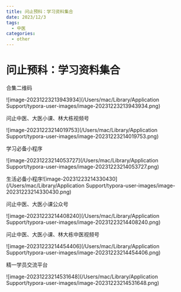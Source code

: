 ```yaml
---
title: 问止预科：学习资料集合
date: 2023/12/3
tags:
  - 中医
categories:
  - other
---
```


# 问止预科：学习资料集合

合集二维码

![image-20231223213943934](/Users/mac/Library/Application Support/typora-user-images/image-20231223213943934.png)

问止中医、大医小课、林大栋视频号

![image-20231223214019753](/Users/mac/Library/Application Support/typora-user-images/image-20231223214019753.png)

学习必备小程序

![image-20231223214053727](/Users/mac/Library/Application Support/typora-user-images/image-20231223214053727.png)

生活必备小程序![image-20231223214330430](/Users/mac/Library/Application Support/typora-user-images/image-20231223214330430.png)

问止中医、大医小课公众号

![image-20231223214408240](/Users/mac/Library/Application Support/typora-user-images/image-20231223214408240.png)

问止中医、大医小课、林大栋中医视频号

![image-20231223214454406](/Users/mac/Library/Application Support/typora-user-images/image-20231223214454406.png)

精一学员交流平台

![image-20231223214531648](/Users/mac/Library/Application Support/typora-user-images/image-20231223214531648.png)
